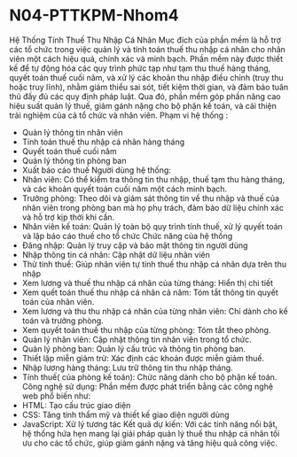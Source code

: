 # N04-PTTKPM-Nhom4
Hệ Thống Tính Thuế Thu Nhập Cá Nhân
Mục đích của phần mềm là hỗ trợ các tổ chức trong việc quản lý và tính toán thuế thu nhập cá nhân cho nhân viên một cách hiệu quả, chính xác và minh bạch. Phần mềm này được thiết kế để tự động hóa các quy trình phức tạp như tạm thu thuế hàng tháng, quyết toán thuế cuối năm, và xử lý các khoản thu nhập điều chỉnh (truy thu hoặc truy lĩnh), nhằm giảm thiểu sai sót, tiết kiệm thời gian, và đảm bảo tuân thủ đầy đủ các quy định pháp luật. Qua đó, phần mềm góp phần nâng cao hiệu suất quản lý thuế, giảm gánh nặng cho bộ phận kế toán, và cải thiện trải nghiệm của cả tổ chức và nhân viên.
Phạm vi hệ thống :
-	Quản lý thông tin nhân viên
-	Tính toán thuế thu nhập cá nhân hàng tháng
-	Quyết toán thuế cuối năm
-	Quản lý thông tin phòng ban
-	Xuất báo cáo thuế
Người dùng hệ thống:
-	Nhân viên: Có thể kiểm tra thông tin thu nhập, thuế tạm thu hàng tháng, và các khoản quyết toán cuối năm một cách minh bạch.
-	Trưởng phòng: Theo dõi và giám sát thông tin về thu nhập và thuế của nhân viên trong phòng ban mà họ phụ trách, đảm bảo dữ liệu chính xác và hỗ trợ kịp thời khi cần.
-	Nhân viên kế toán: Quản lý toàn bộ quy trình tính thuế, xử lý quyết toán và lập báo cáo thuế cho tổ chức
Chức năng của hệ thống
-	Đăng nhập: Quản lý truy cập và bảo mật thông tin người dùng
-	Nhập thông tin cá nhân: Cập nhật dữ liệu nhân viên
-	Thử tính thuế: Giúp nhân viên tự tính thuế thu nhập cá nhân dựa trên thu nhập
-	Xem lương và thuế thu nhập cá nhân của từng tháng: Hiển thị chi tiết
-	Xem quết toán thuế thu nhập cá nhân cả năm: Tóm tắt thông tin quyết toán của nhân viên.
-	Xem lương và thu thu nhập cá nhân của từng nhân viên: Chỉ dành cho kế toán và trưởng phòng.
-	Xem quyết toán thuế thu nhập của từng phòng: Tóm tắt theo phòng.
-	Quản lý nhân viên: Cập nhật thông tin nhân viên trong tổ chức.
-	Quản lý phòng ban: Quản lý cấu trúc và thông tin phòng ban.
-	Thiết lập miễn giảm trừ: Xác định các khoản được miễn giảm thuế.
-	Nhập lương hàng tháng: Lưu trữ thông tin thu nhập tháng.
-	Tính thuế( của phòng kế toán): Chức năng dành cho bộ phận kế toán.
Công nghệ sử dụng: Phần mềm được phát triển bằng các công nghệ web phổ biến như:
-	HTML: Tạo cấu trúc giao diện
-	CSS: Tăng tính thẩm mỹ và thiết kế giao diện người dùng
-	JavaScript: Xử lý tương tác
Kết quả dự kiến: Với các tính năng nổi bật, hệ thống hứa hẹn mang lại giải pháp quản lý thuế thu nhập cá nhân tối ưu cho các tổ chức, giúp giảm gánh nặng và tăng hiệu quả công việc.

